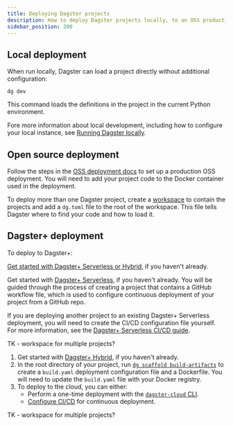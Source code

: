 ```yaml
---
title: Deploying Dagster projects
description: How to deploy Dagster projects locally, to an OSS production deployment, and to Dagster+ Serverless or Hybrid.
sidebar_position: 200
---
```


## Local deployment

When run locally, Dagster can load a project directly without additional configuration:

```shell
dg dev
```

This command loads the definitions in the project in the current Python environment.

Fore more information about local development, including how to configure your local instance, see [Running Dagster locally](/deployment/oss/deployment-options/running-dagster-locally).

## Open source deployment

Follow the steps in the [OSS deployment docs](/deployment/oss/deployment-options) to set up a production OSS deployment. You will need to add your project code to the Docker container used in the deployment.

To deploy more than one Dagster project, create a [workspace](/guides/build/projects/managing-multiple-projects) to contain the projects and add a `dg.toml` file to the root of the workspace. This file tells Dagster where to find your code and how to load it.

## Dagster+ deployment

To deploy to Dagster+:

[Get started with Dagster+ Serverless or Hybrid](/deployment/dagster-plus/getting-started), if you haven't already.

<Tabs>
<TabItem value="serverless" label="Serverless">

Get started with [Dagster+ Serverless](/deployment/dagster-plus/getting-started), if you haven't already. You will be guided through the process of creating a project that contains a GitHub workflow file, which is used to configure continuous deployment of your project from a GitHub repo.

If you are deploying another project to an existing Dagster+ Serverless deployment, you will need to create the CI/CD configuration file yourself. For more information, see the [Dagster+ Serverless CI/CD guide](/deployment/deploying-code/ci-cd-in-serverless).

TK - workspace for multiple projects?

</TabItem>
<TabItem value="hybrid" label="Hybrid">

1. Get started with [Dagster+ Hybrid](/deployment/dagster-plus/getting-started), if you haven't already.
2. In the root directory of your project, run [`dg scaffold build-artifacts`](/api/clis/dg-cli/dg-cli-reference#dg-scaffold-build-artifacts) to create a `build.yaml` deployment configuration file and a Dockerfile. You will need to update the `build.yaml` file with your Docker registry.
2. To deploy to the cloud, you can either:
   - Perform a one-time deployment with the [`dagster-cloud` CLI](/api/clis/dagster-cloud-cli).
   - [Configure CI/CD](/deployment/dagster-plus/deploying-code/ci-cd/ci-cd-in-hybrid) for continuous deployment.

TK - workspace for multiple projects?

</TabItem>
</Tabs>

